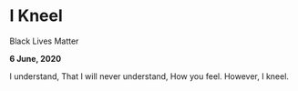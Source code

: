 # I Kneel

Black Lives Matter

**6 June, 2020**

I understand,
That I will never understand,
How you feel.
However, I kneel.

&nbsp;